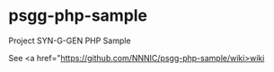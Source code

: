 # psgg-php-sample
Project SYN-G-GEN PHP Sample

See <a href="https://github.com/NNNIC/psgg-php-sample/wiki>wiki</a>
